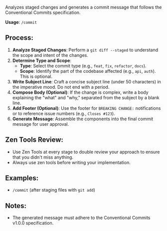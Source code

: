 Analyzes staged changes and generates a commit message that follows the Conventional Commits specification.

**Usage**: `/commit`

## Process:
1.  **Analyze Staged Changes**: Perform a `git diff --staged` to understand the scope and intent of the changes.
2.  **Determine Type and Scope**:
    *   **Type**: Select the commit type (e.g., `feat`, `fix`, `refactor`, `docs`).
    *   **Scope**: Identify the part of the codebase affected (e.g., `api`, `auth`). This is optional.
3.  **Write Subject Line**: Craft a concise subject line (under 50 characters) in the imperative mood. Do not end with a period.
4.  **Compose Body (Optional)**: If the change is complex, write a body explaining the "what" and "why," separated from the subject by a blank line.
5.  **Add Footer (Optional)**: Use the footer for `BREAKING CHANGE:` notifications or to reference issue numbers (e.g., `Closes #123`).
6.  **Generate Message**: Assemble the components into the final commit message for user approval.

## Zen Tools Review:
- Use Zen Tools at every stage to double review your approach to ensure that you didn't miss anything.
- Always use zen tools before writing your implementation.

## Examples:
-   `/commit` (after staging files with `git add`)

## Notes:
-   The generated message must adhere to the Conventional Commits v1.0.0 specification.
